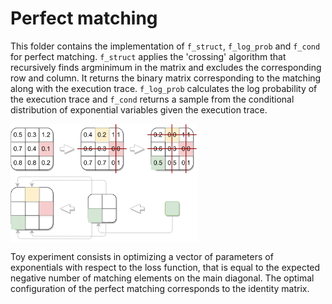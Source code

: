 # Perfect matching

This folder contains the implementation of `f_struct`, `f_log_prob` and `f_cond` for perfect matching. `f_struct` applies the 'crossing' algorithm that recursively finds argminimum in the matrix and excludes the corresponding row and column. It returns the binary matrix corresponding to the matching along with the execution trace. `f_log_prob` calculates the log probability of the execution trace and `f_cond` returns a sample from the conditional distribution of exponential variables given the execution trace.

<img width="300" align="middle" src="../figures/matching.png">

Toy experiment consists in optimizing a vector of parameters of exponentials with respect to the loss function, that is equal to the expected negative number of matching elements on the main diagonal. The optimal configuration of the perfect matching corresponds to the identity matrix.